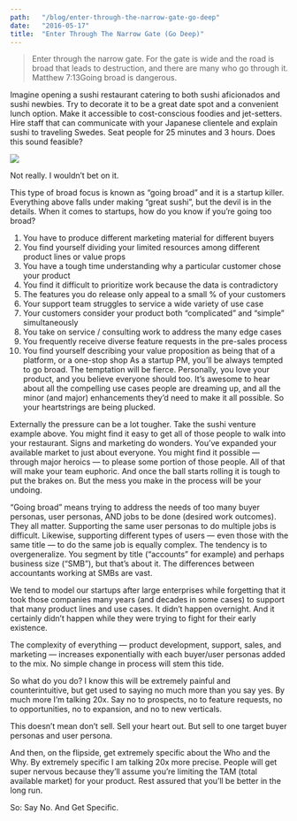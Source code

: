 ```yaml
---
path:	"/blog/enter-through-the-narrow-gate-go-deep"
date:	"2016-05-17"
title:	"Enter Through The Narrow Gate (Go Deep)"
---
```



> Enter through the narrow gate. For the gate is wide and the road is broad that leads to destruction, and there are many who go through it.  
> Matthew 7:13Going broad is dangerous.

Imagine opening a sushi restaurant catering to both sushi aficionados and sushi newbies. Try to decorate it to be a great date spot and a convenient lunch option. Make it accessible to cost-conscious foodies and jet-setters. Hire staff that can communicate with your Japanese clientele and explain sushi to traveling Swedes. Seat people for 25 minutes and 3 hours. Does this sound feasible?

![](/images/1*5-jWrdgukbnOoehFBRguBg.png)

Not really. I wouldn’t bet on it.

This type of broad focus is known as “going broad” and it is a startup killer. Everything above falls under making “great sushi”, but the devil is in the details. When it comes to startups, how do you know if you’re going too broad?

1. You have to produce different marketing material for different buyers
2. You find yourself dividing your limited resources among different product lines or value props
3. You have a tough time understanding why a particular customer chose your product
4. You find it difficult to prioritize work because the data is contradictory
5. The features you do release only appeal to a small % of your customers
6. Your support team struggles to service a wide variety of use case
7. Your customers consider your product both “complicated” and “simple” simultaneously
8. You take on service / consulting work to address the many edge cases
9. You frequently receive diverse feature requests in the pre-sales process
10. You find yourself describing your value proposition as being that of a platform, or a one-stop shop
As a startup PM, you’ll be always tempted to go broad. The temptation will be fierce. Personally, you love your product, and you believe everyone should too. It’s awesome to hear about all the compelling use cases people are dreaming up, and all the minor (and major) enhancements they’d need to make it all possible. So your heartstrings are being plucked.

Externally the pressure can be a lot tougher. Take the sushi venture example above. You might find it easy to get all of those people to walk into your restaurant. Signs and marketing do wonders. You’ve expanded your available market to just about everyone. You might find it possible — through major heroics — to please some portion of those people. All of that will make your team euphoric. And once the ball starts rolling it is tough to put the brakes on. But the mess you make in the process will be your undoing.

“Going broad” means trying to address the needs of too many buyer personas, user personas, AND jobs to be done (desired work outcomes). They all matter. Supporting the same user personas to do multiple jobs is difficult. Likewise, supporting different types of users — even those with the same title — to do the same job is equally complex. The tendency is to overgeneralize. You segment by title (“accounts” for example) and perhaps business size (“SMB”), but that’s about it. The differences between accountants working at SMBs are vast.

We tend to model our startups after large enterprises while forgetting that it took those companies many years (and decades in some cases) to support that many product lines and use cases. It didn’t happen overnight. And it certainly didn’t happen while they were trying to fight for their early existence.

The complexity of everything — product development, support, sales, and marketing — increases exponentially with each buyer/user personas added to the mix. No simple change in process will stem this tide.

So what do you do? I know this will be extremely painful and counterintuitive, but get used to saying no much more than you say yes. By much more I’m talking 20x. Say no to prospects, no to feature requests, no to opportunities, no to expansion, and no to new verticals.

This doesn’t mean don’t sell. Sell your heart out. But sell to one target buyer personas and user persona.

And then, on the flipside, get extremely specific about the Who and the Why. By extremely specific I am talking 20x more precise. People will get super nervous because they’ll assume you’re limiting the TAM (total available market) for your product. Rest assured that you’ll be better in the long run.

So: Say No. And Get Specific.

